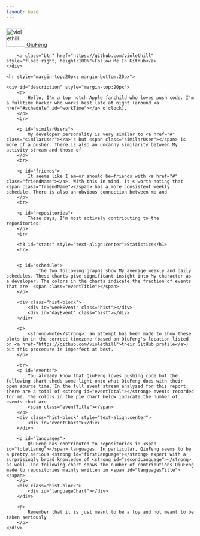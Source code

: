 ```yaml
---
layout: base
---
```


<link rel="stylesheet" href="/css/code.css"  type="text/css" />

<div class="container">
    <div class="profile-badge clearfix" style="margin-top:20px; width:100%">
        <a href="https://github.com/violethill" target="_blank">
            <img height="50" width="50" alt="violethill" class="avatar" src="https://secure.gravatar.com/avatar/5bbb59c29057c32e635057070e14354d?s=220&d=https://a248.e.akamai.net/assets.github.com%2Fimages%2Fgravatars%2Fgravatar-user-420.png">
            <span class="profile-name">QiuFeng</span>
        </a>

        <a class="btn" href="https://github.com/violethill" style="float:right; height:100%">Follow Me In Github</a>
    </div>

    <hr style="margin-top:20px; margin-bottom:20px">

    <div id="description" style="margin-top:20px">
    	<p>
    		Hello, I'm a top notch Apple fanchild who loves push code. I'm a fulltime hacker who works best late at night (around <a href="#schedule" id="workTime"></a> o'clock). 
    	</p>
    	<br>

    	<p id="similarUsers">
    		My developer personality is very similar to <a href="#" class="similarUser"></a>'s but <span class="similarUser"></span> is more of a pusher. There is also an uncanny similarity between My activity stream and those of
    	</p>
    	<br>

    	<p id="friends">
        	It seems like I am—or should be—friends with <a href="#" class="friendName"></a>. With this in mind, it's worth noting that <span class="friendName"></span> has a more consistent weekly schedule. There is also an obvious connection between me and
        </p>
        <br>

        <p id="repositories">
        	These days, I'm most actively contributing to the repositories:
        </p>
        <br>

        <h3 id="stats" style="text-align:center">Statistics</h1>
        <hr>


        <p id="schedule">
        		The two following graphs show My average weekly and daily schedules. These charts give significant insight into My character as a developer. The colors in the charts indicate the fraction of events that are	<span class="eventTitle"></span>
        </p>

        <div class="hist-block">
            <div id="weekEvent" class="hist"></div>
            <div id="dayEvent" class="hist"></div>
        </div>

        <p>
        	<strong>Note</strong>: an attempt has been made to show these plots in in the correct timezone (based on QiuFeng's location listed on <a href="https://github.com/violethill">their GitHub profile</a>) but this procedure is imperfect at best.
        </p>

        <br>
        <p id="events">
        	You already know that QiuFeng loves pushing code but the following chart sheds some light onto what QiuFeng does with their open source time. In the full event stream analyzed for this report, there are a total of <strong id="eventTotal"></strong> events recorded for me. The colors in the pie chart below indicate the number of events that are
        	<span class="eventTitle"></span>
        </p>
        <div class="hist-block" style="text-align:center">
            <div id="eventChart"></div>
        </div>

        <p id="languages">
    		QiuFeng has contributed to repositories in <span id="totalLanug"></span> languages. In particular, QiuFeng seems to be a pretty serious <strong id="firstLanguage"></strong> expert with a surprisingly broad knowledge of <strong id="secondLanguage"></strong> as well. The following chart shows the number of contributions QiuFeng made to repositories mainly written in <span id="languagesTitle"></span>
        </p>
        <div class="hist-block">
            <div id="languageChart"></div>
        </div>

        <p>
		 	Remember that it is just meant to be a toy and not meant to be taken seriously 
		</p>
    </div>
</div>


<script>
	
	var colors=["#1f77b4","#ff7f0e","#2ca02c","#d62728","#9467bd","#282828","#ee19f1"];

	$(document).ready(function(){

		$.getJSON("http://osrc.dfm.io/violethill.json?callback=?",
			function(data){

				setWorkTime(data.usage.day);

				setSimilarUser(data.similar_users[0]);
				addMoreSimilarUsers(data.similar_users);

				setFriend(data.connected_users[0]);
				addMoreFriends(data.connected_users);

				addRepositories(data.repositories);

				setEventsTitle(data.usage.events);

				drawWeekEventBarChart(data.usage.events);
				drawDayEventBarChart(data.usage.events);

				setTotalEventLable(data.usage.events);

				drawEventChart(data.usage.events);

				addLanugTitle(data.usage.languages);
				drawLanguageChart(data.usage.languages);

				setFirstAndSecondLaunage(data.usage.languages);
			});	
	});

	function setWorkTime(data)
	{	
		var maxTime=-1;
		var time=0;
		for(var i=0; i<data.length; i++){
			if (data[i]>=maxTime){
				maxTime=data[i];
				time=i;
			}
		}
		$("#workTime").html(time);	
	}

	function setSimilarUser(userName)
	{
		$("a.similarUser").attr("href","http://osrc.dfm.io/"+userName.name);
		$(".similarUser").html(userName.name);
	}

	function addMoreSimilarUsers(data)
	{
		for (var i=1; i<data.length-1; i++)
		{
			var similarUser='<a href="http://osrc.dfm.io/'+data[i].name+'">'+data[i].name+'</a>';
			if (i<data.length-2) similarUser+=', ';
			else similarUser+=' ';
			$("#similarUsers").append(similarUser);
		}
		var similarUser='and <a href="http://osrc.dfm.io/'+data[data.length-1].name+'">'+data[data.length-1].name+'</a>.';
		$("#similarUsers").append(similarUser);
	}

	function setFriend(userName)
	{
		$("a.friendName").attr("href","http://osrc.dfm.io/"+userName.name);
		$(".friendName").html(userName.name);
	}

	function addMoreFriends(data)
	{
		for (var i=1; i<data.length-1; i++)
		{
			var friend='<a href="http://osrc.dfm.io/'+data[i].name+'">'+data[i].name+'</a>';
			if (i<data.length-2) friend+=', ';
			else friend+=' ';
			$("#friends").append(friend);
		}
		var friend='and <a href="http://osrc.dfm.io/'+data[data.length-1].name+'">'+data[data.length-1].name+'</a>.';
		$("#friends").append(friend);
	}

	function addRepositories(data)
	{
		for (var i=1; i<data.length-1; i++)
		{
			var res='<a href="https://github.com/'+data[i].repo+'">'+data[i].repo+'</a>';
			if (i<data.length-2) res+=', ';
			else res+=' ';
			$("#repositories").append(res);
		}
		var res='and <a href="https://github.com/'+data[data.length-1].repo+'">'+data[data.length-1].repo+'</a>.';
		$("#repositories").append(res);
	}

	function setEventsTitle(events)
	{
		for (var i=0; i<events.length-1; i++)
		{
			var title=getTitleWithType(events[i].type);
			var eventTitle='<strong class="eventype" style=" color:'+colors[i]+'">'+title+'</strong>';
			if (i<events.length-2) eventTitle+=', ';
			else eventTitle+=' ';

			$(".eventTitle").append(eventTitle);	
		}

		var title=getTitleWithType(events[events.length-1].type);
		var eventTitle='and <strong class="eventype" style=" color:'+colors[events.length-1]+'">'+title+'</strong>.';
		$(".eventTitle").append(eventTitle);	
	}

	function getTitleWithType(type)
	{
		if (type=="PushEvent") return "pushes";
		if (type=="CreateEvent") return "new repos or branches";
		if (type=="MemberEvent") return "new collaborations";
		if (type=="WatchEvent") return "watching";
		if (type=="IssuesEvent") return "new issues";
	}

	function drawBarChartWithConfig(id,categoriesArray,dataArray,tickInterval)
	{
		if (!tickInterval) tickInterval=1;

		var categoriesColor=[];
		for (var i=0; i<dataArray.length; i++)
		{
			categoriesColor[i]=colors[dataArray.length-1-i];
		}
		var option={
        	chart: {
            	type: 'column'
        	},
        	title: {
            	text: null
        	},
        	colors:categoriesColor,
        	xAxis: {
            	categories: categoriesArray,
            	tickInterval: tickInterval,
        	},
        	yAxis: {
            	title: {
                	text: null
                }
            },
            legend: {
            	enabled:false
      		},
        	plotOptions: {
        		column:{
        			stacking: 'normal',
        			groupPadding: 0,  
        			pointPadding: 0.1,
        			borderWidth: 0,
        		}
        	},
        	series: dataArray,
        	credits:{ 
                enabled:false
            }, 

    	};
    	$('#'+id).highcharts(option);
	}
	function drawWeekEventBarChart(data)
	{
		var categories=["S","M","T","W","T","F","S"];
		var dataArray=[];

		for (var i=0; i<data.length; i++)
		{
			dataArray[data.length-i-1]={name:data[i].type,data:data[i].week};
		}
		drawBarChartWithConfig("weekEvent",categories,dataArray);
	}

	function drawDayEventBarChart(data)
	{
		var categories=["0","1","2","3","4","5","6","7","8","9","10","11","12","13","14","15","16","17","18","19","20","21","22","23"];
		var dataArray=[];
		for (var i=0; i<data.length; i++)
		{
			dataArray[data.length-1-i]={name:data[i].type,data:data[i].day};
		}
		drawBarChartWithConfig("dayEvent",categories,dataArray,3);
	}

	function setTotalEventLable(data)
	{
		var total=0;
		for (var i=0; i<data.length; i++)
		{
			total+=data[i].total;
		}
		$("#eventTotal").html(total);
	}

	function drawPieChartWithConfig(id,categories,dataArray)
	{
		var option={
        	chart: {
            	type: 'pie',
        	},
        	colors:colors,
        	categories:categories,
        	title: {
            	text: null
        	},
            legend: {
            	enabled:false
      		},
        	plotOptions: {
        		pie:{
        			allowPointSelect: false,
                	cursor: 'pointer',
                	dataLabels: {
                    	enabled: false,
        			}
        		}
        	},
        	series: [{
        		name:"times",
            	data: dataArray
        	}],
        	credits:{ 
                enabled:false
            }, 
    	};
    	$('#'+id).highcharts(option);
	}

	function  drawEventChart(data)
	{
		var dataArray=[];
		var categories=[];
		for (var i=0; i<data.length; i++)
		{	
			categories[i]=getTitleWithType(data[i].type);
			dataArray[i]={name:categories[i],y:data[i].total};
		}
		console.log(dataArray);
		drawPieChartWithConfig("eventChart",categories,dataArray);
	}


	function addLanugTitle(data)
	{
		console.log(data);
		for (var i=0; i<data.length-1; i++)
		{
			var dataTitle='<strong class="eventype" style=" color:'+colors[i]+'">'+data[i].language+'</strong>';
			if (i<data.length-2) dataTitle+=', ';
			else dataTitle+=' ';

			$("#languagesTitle").append(dataTitle);	
		}

		var dataTitle='and <strong class="eventype" style=" color:'+colors[data.length-1]+'">'+data[data.length-1].language+'</strong>.';
		$("#languagesTitle").append(dataTitle);	
	}

	function drawLanguageChart(data)
	{
		var dataArray=[];
		var categories=[];
		for (var i=0; i<data.length; i++)
		{	
			categories[i]=data[i].language;
			dataArray[i]={name:categories[i],y:data[i].count};
		}
		console.log(dataArray);
		drawPieChartWithConfig("languageChart",categories,dataArray);
	}

	function setFirstAndSecondLaunage(data)
	{
		var first=-1;
		var firstLanguage="";
		var firstCount=0;
		for (var i=0; i<data.length; i++)
		{
			if (data[i].count>firstCount)
			{
				firstCount=data[i].count;
				first=i;
				firstLanguage=data[i].language;
			}
		}
		$("#firstLanguage").html(firstLanguage);

		var second=-1;
		var secondLanguage="";
		var secondCount=0;
		for (var i=0; i<data.length; i++)
		{
			if (data[i].count>secondCount && i!=first)
			{
				secondCount=data[i].count;
				second=i;
				secondLanguage=data[i].language;
			}
		}
		$("#secondLanguage").html(secondLanguage);
	}
</script>